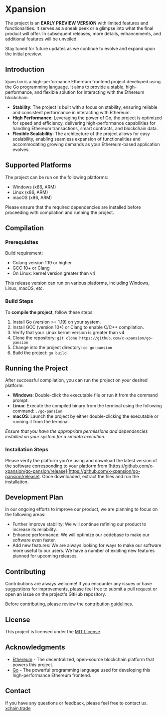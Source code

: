# Xpansion

The project is an **EARLY PREVIEW VERSION** with limited features and functionalities. It serves as a sneak peek or a glimpse into what the final product will offer.
In subsequent releases, more details, enhancements, and additional features will be unveiled.

Stay tuned for future updates as we continue to evolve and expand upon the initial preview.

## Introduction

`Xpansion` is a high-performance Ethereum frontend project developed using the Go programming language. 
It aims to provide a stable, high-performance, and flexible solution for interacting with the Ethereum blockchain.

- **Stability**: The project is built with a focus on stability, ensuring reliable and consistent performance in interacting with Ethereum.
- **High Performance**: Leveraging the power of Go, the project is optimized for speed and efficiency, delivering high-performance capabilities for handling Ethereum transactions, smart contracts, and blockchain data.
- **Flexible Scalability**: The architecture of the project allows for easy scalability, enabling seamless expansion of functionalities and accommodating growing demands as your Ethereum-based application evolves.

## Supported Platforms

The project can be run on the following platforms:

- Windows (x86, ARM)
- Linux (x86, ARM)
- macOS (x86, ARM)

Please ensure that the required dependencies are installed before proceeding with compilation and running the project.

## Compilation

### Prerequisites

Build requirement:

- Golang version 1.19 or higher
- GCC 10+ or Clang
- On Linux: kernel version greater than v4

This release version can run on various platforms, including Windows, Linux, macOS, etc.

### Build Steps

To **compile the project**, follow these steps:

1. Install Go (version >= 1.19) on your system.
2. Install GCC (version 10+) or Clang to enable C/C++ compilation.
3. Verify that your Linux kernel version is greater than v4.
4. Clone the repository: `git clone https://github.com/x-xpansion/go-pansion`
5. Change into the project directory: `cd go-pansion`
6. Build the project: `go build`

## Running the Project

After successful compilation, you can run the project on your desired platform:

- **Windows**: Double-click the executable file or run it from the command prompt.
- **Linux**: Execute the compiled binary from the terminal using the following command: `./go-pansion`
- **macOS**: Launch the project by either double-clicking the executable or running it from the terminal.

*Ensure that you have the appropriate permissions and dependencies installed on your system for a smooth execution.*

### Installation Steps

Please verify the platform you're using and download the latest version of the software corresponding to your platform 
from [https://github.com/x-xpansion/go-pansion/release](https://github.com/x-xpansion/go-pansion/release). Once downloaded, extract the files and run the installation.

## Development Plan

In our ongoing efforts to improve our product, we are planning to focus on the following areas:

- Further improve stability: We will continue refining our product to increase its reliability.
- Enhance performance: We will optimize our codebase to make our software even faster.
- Add new features: We are always looking for ways to make our software more useful to our users. We have a number of exciting new features planned for upcoming releases.

## Contributing

Contributions are always welcome! If you encounter any issues or have suggestions for improvements, please feel free to submit a pull request or open an issue on the project's GitHub repository.

Before contributing, please review the [contribution guidelines](CONTRIBUTING.md).

## License

This project is licensed under the [MIT License](LICENSE.md).

## Acknowledgments

- [Ethereum](https://ethereum.org) - The decentralized, open-source blockchain platform that powers this project.
- [Go](https://golang.org) - The powerful programming language used for developing this high-performance Ethereum frontend.

## Contact

If you have any questions or feedback, please feel free to contact us. [xchain.trade](https://xchain.trade/)
